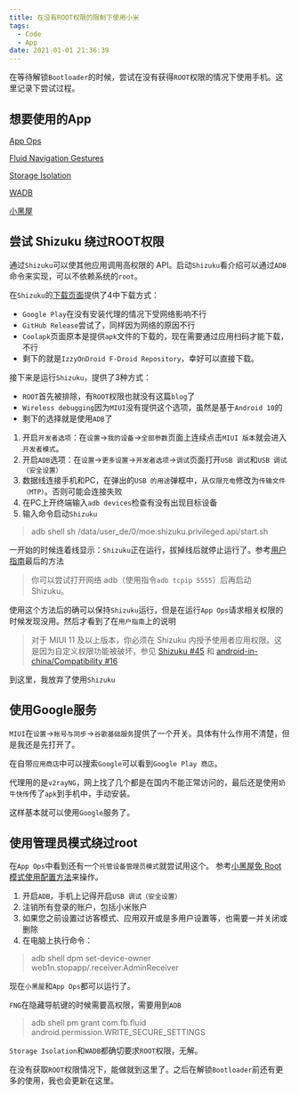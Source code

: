 ```yaml
---
title: 在没有ROOT权限的限制下使用小米
tags:
  - Code
  - App
date: 2021-01-01 21:36:39
---
```


在等待解锁`Bootloader`的时候，尝试在没有获得`ROOT`权限的情况下使用手机。这里记录下尝试过程。
<!--more-->
## 想要使用的App

[App Ops](https://appops.rikka.app/)

[Fluid Navigation Gestures](https://play.google.com/store/apps/details?id=com.fb.fluid)

[Storage Isolation](https://sr.rikka.app/)

[WADB]( https://github.com/RikkaApps/WADB)

[小黑屋]( https://play.google.com/store/apps/details?id=web1n.stopapp)

## 尝试 Shizuku 绕过ROOT权限

通过`Shizuku`可以使其他应用调用高权限的 API。启动`Shizuku`看介绍可以通过`ADB`命令来实现，可以不依赖系统的`root`。

在`Shizuku`的[下载页面](https://shizuku.rikka.app/download.html)提供了4中下载方式：

- `Google Play`在没有安装代理的情况下受网络影响不行
- `GitHub Release`尝试了，同样因为网络的原因不行
- `Coolapk`页面原本是提供`apk`文件的下载的，现在需要通过应用扫码才能下载，不行
- 剩下的就是`IzzyOnDroid F-Droid Repository`，幸好可以直接下载。

接下来是运行`Shizuku`，提供了3种方式：

- `ROOT`首先被排除，有`ROOT`权限也就没有这篇`blog`了
- `Wireless debugging`因为`MIUI`没有提供这个选项，虽然是基于`Android 10`的
- 剩下的选择就是使用`ADB`了

1. 开启`开发者选项`：在`设置`->`我的设备`->`全部参数`页面上连续点击`MIUI 版本`就会进入`开发者模式`。
2. 开启`ADB`选项：在`设置`->`更多设置`->`开发者选项`->`调试`页面打开`USB 调试`和`USB 调试（安全设置）`
3. 数据线连接手机和PC，在弹出的`USB 的用途`弹框中，从`仅限充电`修改为`传输文件（MTP）`。否则可能会连接失败
4. 在PC上开终端输入`adb devices`检查有没有出现目标设备
5. 输入命令启动`Shizuku`

> adb shell sh /data/user_de/0/moe.shizuku.privileged.api/start.sh

一开始的时候连着线显示：`Shizuku`正在运行，拔掉线后就停止运行了。参考[用户指南](https://shizuku.rikka.app/zh-hans/guide/setup.html)最后的方法

> 你可以尝试打开网络 adb（使用指令`adb tcpip 5555`）后再启动 Shizuku。

使用这个方法后的确可以保持`Shizuku`运行，但是在运行`App Ops`请求相关权限的时候发现没用。然后才看到了在`用户指南`上的说明

> 对于 MIUI 11 及以上版本，你必须在 Shizuku 内授予使用者应用权限。这是因为自定义权限功能被破坏，参见 [Shizuku #45](https://github.com/RikkaApps/Shizuku/issues/45) 和 [android-in-china/Compatibility #16](https://github.com/android-in-china/Compatibility/issues/16)

到这里，我放弃了使用`Shizuku`


## 使用Google服务

`MIUI`在`设置`->`帐号与同步`->`谷歌基础服务`提供了一个开关。具体有什么作用不清楚，但是我还是先打开了。

在自带`应用商店`中可以搜索`Google`可以看到`Google Play 商店`。

代理用的是`v2rayNG`，网上找了几个都是在国内不能正常访问的，最后还是使用`奶牛快传`传了`apk`到手机中，手动安装。

这样基本就可以使用`Google`服务了。

## 使用管理员模式绕过root

在`App Ops`中看到还有一个`托管设备管理员模式`就尝试用这个。
参考[小黑屋免 Root 模式使用配置方法](https://github.com/web1n/Stopapp-Docs/blob/master/Device%20Owner%20%EF%BC%88%E5%85%8D%20root%EF%BC%89%E6%A8%A1%E5%BC%8F%E8%AE%BE%E7%BD%AE.md)来操作。

1. 开启`ADB`，手机上记得开启`USB 调试（安全设置）`
2. 注销所有登录的账户，包括小米账户
3. 如果您之前设置过访客模式、应用双开或是多用户设置等，也需要一并关闭或删除
4. 在电脑上执行命令：

> adb shell dpm set-device-owner web1n.stopapp/.receiver.AdminReceiver

现在`小黑屋`和`App Ops`都可以运行了。

`FNG`在隐藏导航键的时候需要高权限，需要用到`ADB`

> adb shell pm grant com.fb.fluid android.permission.WRITE_SECURE_SETTINGS

`Storage Isolation`和`WADB`都确切要求`ROOT`权限，无解。

在没有获取`ROOT`权限情况下，能做就到这里了。之后在解锁`Bootloader`前还有更多的使用，我也会更新在这里。
